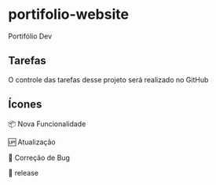 # portifolio-website
Portifólio Dev

## Tarefas

O controle das tarefas desse projeto será realizado no GitHub

## Ícones


:package: Nova Funcionalidade

:up: Atualização

:lady_beetle: Correção de Bug

:checkered_flag: release

